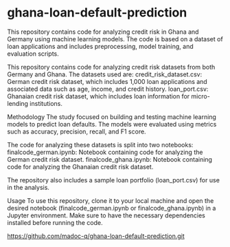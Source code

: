 # ghana-loan-default-prediction
This repository contains code for analyzing credit risk in Ghana and Germany using machine learning models. The code is based on a dataset of loan applications and includes preprocessing, model training, and evaluation scripts.


This repository contains code for analyzing credit risk datasets from both Germany and Ghana. The datasets used are:
credit_risk_dataset.csv: German credit risk dataset, which includes 1,000 loan applications and associated data such as age, income, and credit history.
loan_port.csv: Ghanaian credit risk dataset, which includes loan information for micro-lending institutions.

Methodology
The study focused on building and testing machine learning models to predict loan defaults. The models were evaluated using metrics such as accuracy, precision, recall, and F1 score.

The code for analyzing these datasets is split into two notebooks:
finalcode_german.ipynb: Notebook containing code for analyzing the German credit risk dataset.
finalcode_ghana.ipynb: Notebook containing code for analyzing the Ghanaian credit risk dataset.

The repository also includes a sample loan portfolio (loan_port.csv) for use in the analysis.

Usage
To use this repository, clone it to your local machine and open the desired notebook (finalcode_german.ipynb or finalcode_ghana.ipynb) in a Jupyter environment. Make sure to have the necessary dependencies installed before running the code.

https://github.com/madoc-q/ghana-loan-default-prediction.git
